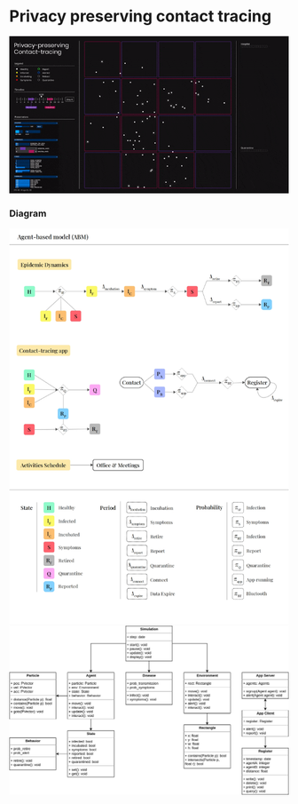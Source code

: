 # Privacy preserving contact tracing

![](media/video.gif)

### Diagram
![](diagram/agent_based_model.jpg)
![](diagram/uml.png)
